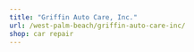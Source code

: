 ```yaml
---
title: "Griffin Auto Care, Inc."
url: /west-palm-beach/griffin-auto-care-inc/
shop: car repair
---
```


